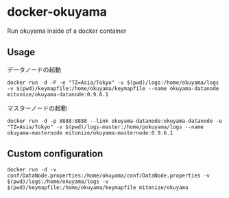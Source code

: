 # docker-okuyama
Run okuyama inside of a docker container 


## Usage

データノードの起動
```
docker run -d -P -e "TZ=Asia/Tokyo" -v $(pwd)/logs:/home/okuyama/logs -v $(pwd)/keymapfile:/home/okuyama/keymapfile --name okuyama-datanode mitonize/okuyama-datanode:0.9.6.1
```

マスターノードの起動
```
docker run -d -p 8888:8888 --link okuyama-datanode:okuyama-datanode -e "TZ=Asia/Tokyo" -v $(pwd)/logs-master:/home/pokuyama/logs --name okuyama-masternode mitonize/okuyama-masternode:0.9.6.1 
```

## Custom configuration
```
docker run -d -v conf/DataNode.properties:/home/okuyama/conf/DataNode.properties -v $(pwd)/logs:/home/okuyama/logs -v $(pwd)/keymapfile:/home/okuyama/keymapfile mitonize/okuyama
```

